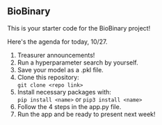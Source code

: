 ## BioBinary
This is your starter code for the BioBinary project!

Here's the agenda for today, 10/27.

1. Treasurer announcements!
2. Run a hyperparameter search by yourself.
3. Save your model as a .pkl file.
4. Clone this repository: <br/>
``git clone <repo link>``
5. Install necessary packages with: <br/>
``pip install <name>`` or ``pip3 install <name>``
6. Follow the 4 steps in the app.py file.
7. Run the app and be ready to present next week!